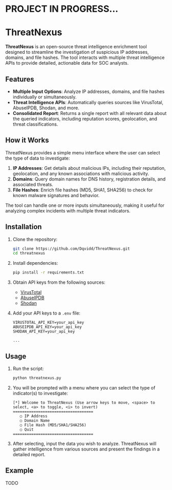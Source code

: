 # PROJECT IN PROGRESS...

# ThreatNexus

**ThreatNexus** is an open-source threat intelligence enrichment tool designed to streamline the investigation of suspicious IP addresses, domains, and file hashes. The tool interacts with multiple threat intelligence APIs to provide detailed, actionable data for SOC analysts.

## Features

- **Multiple Input Options**: Analyze IP addresses, domains, and file hashes individually or simultaneously.
- **Threat Intelligence APIs**: Automatically queries sources like VirusTotal, AbuseIPDB, Shodan, and more.
- **Consolidated Report**: Returns a single report with all relevant data about the queried indicators, including reputation scores, geolocation, and threat classifications.

## How it Works

ThreatNexus provides a simple menu interface where the user can select the type of data to investigate:

1. **IP Addresses**: Get details about malicious IPs, including their reputation, geolocation, and any known associations with malicious activity.
2. **Domains**: Query domain names for DNS history, registration details, and associated threats.
3. **File Hashes**: Enrich file hashes (MD5, SHA1, SHA256) to check for known malware signatures and behavior.

The tool can handle one or more inputs simultaneously, making it useful for analyzing complex incidents with multiple threat indicators.

## Installation

1. Clone the repository:
   ```bash
   git clone https://github.com/Dqvidd/ThreatNexus.git
   cd threatnexus
   ```

2. Install dependencies:
   ```bash
   pip install -r requirements.txt
   ```

3. Obtain API keys from the following sources:
   - [VirusTotal](https://developers.virustotal.com/v3.0/reference)
   - [AbuseIPDB](https://docs.abuseipdb.com/)
   - [Shodan](https://developer.shodan.io/)

4. Add your API keys to a `.env` file:
   ```
   VIRUSTOTAL_API_KEY=your_api_key
   ABUSEIPDB_API_KEY=your_api_key
   SHODAN_API_KEY=your_api_key
   
   ...

   ```

## Usage

1. Run the script:
   ```bash
   python threatnexus.py
   ```

2. You will be prompted with a menu where you can select the type of indicator(s) to investigate:
   ```
   [*] Welcome to ThreatNexus (Use arrow keys to move, <space> to select, <a> to toggle, <i> to invert)
   ===================================
      ○ IP Address
      ○ Domain Name
      ○ File Hash (MD5/SHA1/SHA256)
      ○ Quit
   ===================================
   ```

3. After selecting, input the data you wish to analyze. ThreatNexus will gather intelligence from various sources and present the findings in a detailed report.

## Example

TODO
